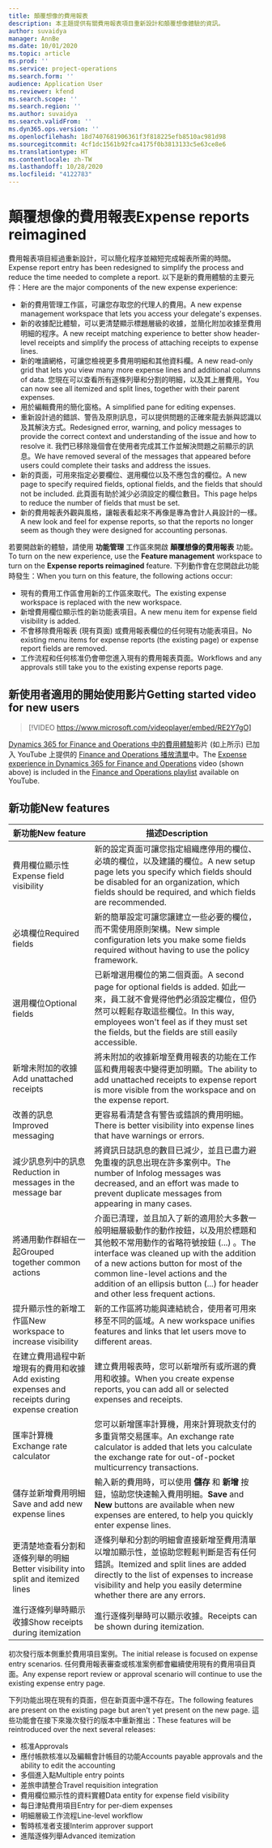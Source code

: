 ```yaml
---
title: 顛覆想像的費用報表
description: 本主題提供有關費用報表項目重新設計和顛覆想像體驗的資訊。
author: suvaidya
manager: AnnBe
ms.date: 10/01/2020
ms.topic: article
ms.prod: ''
ms.service: project-operations
ms.search.form: ''
audience: Application User
ms.reviewer: kfend
ms.search.scope: ''
ms.search.region: ''
ms.author: suvaidya
ms.search.validFrom: ''
ms.dyn365.ops.version: ''
ms.openlocfilehash: 18d7407681906361f3f818225efb8510ac981d98
ms.sourcegitcommit: 4cf1dc1561b92fca4175f0b3813133c5e63ce8e6
ms.translationtype: HT
ms.contentlocale: zh-TW
ms.lasthandoff: 10/28/2020
ms.locfileid: "4122783"
---
```

# <a name="expense-reports-reimagined"></a><span data-ttu-id="e772c-103">顛覆想像的費用報表</span><span class="sxs-lookup"><span data-stu-id="e772c-103">Expense reports reimagined</span></span>

<span data-ttu-id="e772c-104">費用報表項目經過重新設計，可以簡化程序並縮短完成報表所需的時間。</span><span class="sxs-lookup"><span data-stu-id="e772c-104">Expense report entry has been redesigned to simplify the process and reduce the time needed to complete a report.</span></span> <span data-ttu-id="e772c-105">以下是新的費用體驗的主要元件：</span><span class="sxs-lookup"><span data-stu-id="e772c-105">Here are the major components of the new expense experience:</span></span>

- <span data-ttu-id="e772c-106">新的費用管理工作區，可讓您存取您的代理人的費用。</span><span class="sxs-lookup"><span data-stu-id="e772c-106">A new expense management workspace that lets you access your delegate's expenses.</span></span>
- <span data-ttu-id="e772c-107">新的收據配比體驗，可以更清楚顯示標題層級的收據，並簡化附加收據至費用明細的程序。</span><span class="sxs-lookup"><span data-stu-id="e772c-107">A new receipt matching experience to better show header-level receipts and simplify the process of attaching receipts to expense lines.</span></span>
- <span data-ttu-id="e772c-108">新的唯讀網格，可讓您檢視更多費用明細和其他資料欄。</span><span class="sxs-lookup"><span data-stu-id="e772c-108">A new read-only grid that lets you view many more expense lines and additional columns of data.</span></span> <span data-ttu-id="e772c-109">您現在可以查看所有逐條列舉和分割的明細，以及其上層費用。</span><span class="sxs-lookup"><span data-stu-id="e772c-109">You can now see all itemized and split lines, together with their parent expenses.</span></span>
- <span data-ttu-id="e772c-110">用於編輯費用的簡化窗格。</span><span class="sxs-lookup"><span data-stu-id="e772c-110">A simplified pane for editing expenses.</span></span>
- <span data-ttu-id="e772c-111">重新設計過的錯誤、警告及原則訊息，可以提供問題的正確來龍去脈與認識以及其解決方式。</span><span class="sxs-lookup"><span data-stu-id="e772c-111">Redesigned error, warning, and policy messages to provide the correct context and understanding of the issue and how to resolve it.</span></span> <span data-ttu-id="e772c-112">我們已移除幾個會在使用者完成其工作並解決問題之前顯示的訊息。</span><span class="sxs-lookup"><span data-stu-id="e772c-112">We have removed several of the messages that appeared before users could complete their tasks and address the issues.</span></span>
- <span data-ttu-id="e772c-113">新的頁面，可用來指定必要欄位、選用欄位以及不應包含的欄位。</span><span class="sxs-lookup"><span data-stu-id="e772c-113">A new page to specify required fields, optional fields, and the fields that should not be included.</span></span> <span data-ttu-id="e772c-114">此頁面有助於減少必須設定的欄位數目。</span><span class="sxs-lookup"><span data-stu-id="e772c-114">This page helps to reduce the number of fields that must be set.</span></span>
- <span data-ttu-id="e772c-115">新的費用報表外觀與風格，讓報表看起來不再像是專為會計人員設計的一樣。</span><span class="sxs-lookup"><span data-stu-id="e772c-115">A new look and feel for expense reports, so that the reports no longer seem as though they were designed for accounting personas.</span></span>

<span data-ttu-id="e772c-116">若要開啟新的體驗，請使用 **功能管理** 工作區來開啟 **顛覆想像的費用報表** 功能。</span><span class="sxs-lookup"><span data-stu-id="e772c-116">To turn on the new experience, use the **Feature management** workspace to turn on the **Expense reports reimagined** feature.</span></span> <span data-ttu-id="e772c-117">下列動作會在您開啟此功能時發生：</span><span class="sxs-lookup"><span data-stu-id="e772c-117">When you turn on this feature, the following actions occur:</span></span>

- <span data-ttu-id="e772c-118">現有的費用工作區會用新的工作區來取代。</span><span class="sxs-lookup"><span data-stu-id="e772c-118">The existing expense workspace is replaced with the new workspace.</span></span>
- <span data-ttu-id="e772c-119">新增費用欄位顯示性的新功能表項目。</span><span class="sxs-lookup"><span data-stu-id="e772c-119">A new menu item for expense field visibility is added.</span></span>
- <span data-ttu-id="e772c-120">不會移除費用報表 (現有頁面) 或費用報表欄位的任何現有功能表項目。</span><span class="sxs-lookup"><span data-stu-id="e772c-120">No existing menu items for expense reports (the existing page) or expense report fields are removed.</span></span>
- <span data-ttu-id="e772c-121">工作流程和任何核准仍會帶您進入現有的費用報表頁面。</span><span class="sxs-lookup"><span data-stu-id="e772c-121">Workflows and any approvals still take you to the existing expense reports page.</span></span>

## <a name="getting-started-video-for-new-users"></a><span data-ttu-id="e772c-122">新使用者適用的開始使用影片</span><span class="sxs-lookup"><span data-stu-id="e772c-122">Getting started video for new users</span></span>

> [!VIDEO https://www.microsoft.com/videoplayer/embed/RE2Y7gO]

<span data-ttu-id="e772c-123">[Dynamics 365 for Finance and Operations 中的費用體驗](https://youtu.be/Ocy-MsTvEE0)影片 (如上所示) 已加入 YouTube 上提供的 [Finance and Operations 播放清單](https://www.youtube.com/playlist?list=PLcakwueIHoT_SYfIaPGoOhloFoCXiUSyW)中。</span><span class="sxs-lookup"><span data-stu-id="e772c-123">The [Expense experience in Dynamics 365 for Finance and Operations](https://youtu.be/Ocy-MsTvEE0) video (shown above) is included in the [Finance and Operations playlist](https://www.youtube.com/playlist?list=PLcakwueIHoT_SYfIaPGoOhloFoCXiUSyW) available on YouTube.</span></span>

## <a name="new-features"></a><span data-ttu-id="e772c-124">新功能</span><span class="sxs-lookup"><span data-stu-id="e772c-124">New features</span></span>

| <span data-ttu-id="e772c-125">新功能</span><span class="sxs-lookup"><span data-stu-id="e772c-125">New feature</span></span> | <span data-ttu-id="e772c-126">描述</span><span class="sxs-lookup"><span data-stu-id="e772c-126">Description</span></span> |
|---|----|
| <span data-ttu-id="e772c-127">費用欄位顯示性</span><span class="sxs-lookup"><span data-stu-id="e772c-127">Expense field visibility</span></span> | <span data-ttu-id="e772c-128">新的設定頁面可讓您指定組織應停用的欄位、必填的欄位，以及建議的欄位。</span><span class="sxs-lookup"><span data-stu-id="e772c-128">A new setup page lets you specify which fields should be disabled for an organization, which fields should be required, and which fields are recommended.</span></span> |
| <span data-ttu-id="e772c-129">必填欄位</span><span class="sxs-lookup"><span data-stu-id="e772c-129">Required fields</span></span> | <span data-ttu-id="e772c-130">新的簡單設定可讓您讓建立一些必要的欄位，而不需使用原則架構。</span><span class="sxs-lookup"><span data-stu-id="e772c-130">New simple configuration lets you make some fields required without having to use the policy framework.</span></span> |
| <span data-ttu-id="e772c-131">選用欄位</span><span class="sxs-lookup"><span data-stu-id="e772c-131">Optional fields</span></span> | <span data-ttu-id="e772c-132">已新增選用欄位的第二個頁面。</span><span class="sxs-lookup"><span data-stu-id="e772c-132">A second page for optional fields is added.</span></span> <span data-ttu-id="e772c-133">如此一來，員工就不會覺得他們必須設定欄位，但仍然可以輕鬆存取這些欄位。</span><span class="sxs-lookup"><span data-stu-id="e772c-133">In this way, employees won't feel as if they must set the fields, but the fields are still easily accessible.</span></span> |
| <span data-ttu-id="e772c-134">新增未附加的收據</span><span class="sxs-lookup"><span data-stu-id="e772c-134">Add unattached receipts</span></span> | <span data-ttu-id="e772c-135">將未附加的收據新增至費用報表的功能在工作區和費用報表中變得更加明顯。</span><span class="sxs-lookup"><span data-stu-id="e772c-135">The ability to add unattached receipts to expense report is more visible from the workspace and on the expense report.</span></span> |
| <span data-ttu-id="e772c-136">改善的訊息</span><span class="sxs-lookup"><span data-stu-id="e772c-136">Improved messaging</span></span> | <span data-ttu-id="e772c-137">更容易看清楚含有警告或錯誤的費用明細。</span><span class="sxs-lookup"><span data-stu-id="e772c-137">There is better visibility into expense lines that have warnings or errors.</span></span> |
| <span data-ttu-id="e772c-138">減少訊息列中的訊息</span><span class="sxs-lookup"><span data-stu-id="e772c-138">Reduction in messages in the message bar</span></span>| <span data-ttu-id="e772c-139">將資訊日誌訊息的數目已減少，並且已盡力避免重複的訊息出現在許多案例中。</span><span class="sxs-lookup"><span data-stu-id="e772c-139">The number of Infolog messages was decreased, and an effort was made to prevent duplicate messages from appearing in many cases.</span></span> |
| <span data-ttu-id="e772c-140">將通用動作群組在一起</span><span class="sxs-lookup"><span data-stu-id="e772c-140">Grouped together common actions</span></span> | <span data-ttu-id="e772c-141">介面已清理，並且加入了新的適用於大多數一般明細層級動作的動作按鈕，以及用於標題和其他較不常用動作的省略符號按鈕 (...) 。</span><span class="sxs-lookup"><span data-stu-id="e772c-141">The interface was cleaned up with the addition of a new actions button for most of the common line-level actions and the addition of an ellipsis button (...) for header and other less frequent actions.</span></span> |
| <span data-ttu-id="e772c-142">提升顯示性的新增工作區</span><span class="sxs-lookup"><span data-stu-id="e772c-142">New workspace to increase visibility</span></span> | <span data-ttu-id="e772c-143">新的工作區將功能與連結統合，使用者可用來移至不同的區域。</span><span class="sxs-lookup"><span data-stu-id="e772c-143">A new workspace unifies features and links that let users move to different areas.</span></span> |
| <span data-ttu-id="e772c-144">在建立費用過程中新增現有的費用和收據</span><span class="sxs-lookup"><span data-stu-id="e772c-144">Add existing expenses and receipts during expense creation</span></span> | <span data-ttu-id="e772c-145">建立費用報表時，您可以新增所有或所選的費用和收據。</span><span class="sxs-lookup"><span data-stu-id="e772c-145">When you create expense reports, you can add all or selected expenses and receipts.</span></span> |
| <span data-ttu-id="e772c-146">匯率計算機</span><span class="sxs-lookup"><span data-stu-id="e772c-146">Exchange rate calculator</span></span> | <span data-ttu-id="e772c-147">您可以新增匯率計算機，用來計算現款支付的多重貨幣交易匯率。</span><span class="sxs-lookup"><span data-stu-id="e772c-147">An exchange rate calculator is added that lets you calculate the exchange rate for out-of-pocket multicurrency transactions.</span></span> |
| <span data-ttu-id="e772c-148">儲存並新增費用明細</span><span class="sxs-lookup"><span data-stu-id="e772c-148">Save and add new expense lines</span></span> | <span data-ttu-id="e772c-149">輸入新的費用時，可以使用 **儲存** 和 **新增** 按鈕，協助您快速輸入費用明細。</span><span class="sxs-lookup"><span data-stu-id="e772c-149">**Save** and **New** buttons are available when new expenses are entered, to help you quickly enter expense lines.</span></span> |
| <span data-ttu-id="e772c-150">更清楚地查看分割和逐條列舉的明細</span><span class="sxs-lookup"><span data-stu-id="e772c-150">Better visibility into split and itemized lines</span></span> | <span data-ttu-id="e772c-151">逐條列舉和分割的明細會直接新增至費用清單以增加顯示性，並協助您輕鬆判斷是否有任何錯誤。</span><span class="sxs-lookup"><span data-stu-id="e772c-151">Itemized and split lines are added directly to the list of expenses to increase visibility and help you easily determine whether there are any errors.</span></span> |
| <span data-ttu-id="e772c-152">進行逐條列舉時顯示收據</span><span class="sxs-lookup"><span data-stu-id="e772c-152">Show receipts during itemization</span></span> | <span data-ttu-id="e772c-153">進行逐條列舉時可以顯示收據。</span><span class="sxs-lookup"><span data-stu-id="e772c-153">Receipts can be shown during itemization.</span></span> |

<span data-ttu-id="e772c-154">初次發行版本側重於費用項目案例。</span><span class="sxs-lookup"><span data-stu-id="e772c-154">The initial release is focused on expense entry scenarios.</span></span> <span data-ttu-id="e772c-155">任何費用報表審查或核准案例都會繼續使用現有的費用項目頁面。</span><span class="sxs-lookup"><span data-stu-id="e772c-155">Any expense report review or approval scenario will continue to use the existing expense entry page.</span></span>

<span data-ttu-id="e772c-156">下列功能出現在現有的頁面，但在新頁面中還不存在。</span><span class="sxs-lookup"><span data-stu-id="e772c-156">The following features are present on the existing page but aren't yet present on the new page.</span></span> <span data-ttu-id="e772c-157">這些功能會在接下來幾次發行的版本中重新推出：</span><span class="sxs-lookup"><span data-stu-id="e772c-157">These features will be reintroduced over the next several releases:</span></span>

- <span data-ttu-id="e772c-158">核准</span><span class="sxs-lookup"><span data-stu-id="e772c-158">Approvals</span></span>
- <span data-ttu-id="e772c-159">應付帳款核准以及編輯會計帳目的功能</span><span class="sxs-lookup"><span data-stu-id="e772c-159">Accounts payable approvals and the ability to edit the accounting</span></span>
- <span data-ttu-id="e772c-160">多個進入點</span><span class="sxs-lookup"><span data-stu-id="e772c-160">Multiple entry points</span></span>
- <span data-ttu-id="e772c-161">差旅申請整合</span><span class="sxs-lookup"><span data-stu-id="e772c-161">Travel requisition integration</span></span>
- <span data-ttu-id="e772c-162">費用欄位顯示性的資料實體</span><span class="sxs-lookup"><span data-stu-id="e772c-162">Data entity for expense field visibility</span></span>
- <span data-ttu-id="e772c-163">每日津貼費用項目</span><span class="sxs-lookup"><span data-stu-id="e772c-163">Entry for per-diem expenses</span></span>
- <span data-ttu-id="e772c-164">明細層級工作流程</span><span class="sxs-lookup"><span data-stu-id="e772c-164">Line-level workflow</span></span>
- <span data-ttu-id="e772c-165">暫時核准者支援</span><span class="sxs-lookup"><span data-stu-id="e772c-165">Interim approver support</span></span>
- <span data-ttu-id="e772c-166">進階逐條列舉</span><span class="sxs-lookup"><span data-stu-id="e772c-166">Advanced itemization</span></span>
